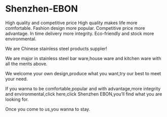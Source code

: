 Shenzhen-EBON
=============

High quality and competitive price
High quality makes life more comfortable.
Fashion design more popular.
Competitive price more advantage.
In time delivery more integrity.
Eco-friendly and stock more environmental.

We are Chinese stainless steel products suppler!

We are major in stainless steel bar ware,house ware and kitchen ware with all the merits above.

We welcome your own design,produce what you want,try our best to meet your need.
 
If you wanna to be comfortable,popular and with advantage,more integrity and environmental,click here,click Shenzhen EBON,you’ll find what you are looking for.

Once you come to us,you wanna to stay.
